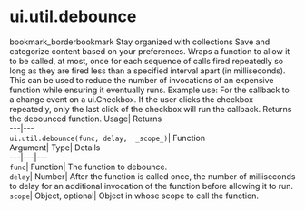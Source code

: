  
#  ui.util.debounce 
bookmark_borderbookmark Stay organized with collections  Save and categorize content based on your preferences. 
Wraps a function to allow it to be called, at most, once for each sequence of calls fired repeatedly so long as they are fired less than a specified interval apart (in milliseconds). This can be used to reduce the number of invocations of an expensive function while ensuring it eventually runs. 
Example use: For the callback to a change event on a ui.Checkbox. If the user clicks the checkbox repeatedly, only the last click of the checkbox will run the callback.
Returns the debounced function.
Usage| Returns  
---|---  
`ui.util.debounce(func, delay,  _scope_)`| Function  
Argument| Type| Details  
---|---|---  
`func`| Function| The function to debounce.  
`delay`| Number| After the function is called once, the number of milliseconds to delay for an additional invocation of the function before allowing it to run.  
`scope`| Object, optional| Object in whose scope to call the function.  

